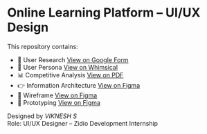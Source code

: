 # Online Learning Platform – UI/UX Design

This repository contains:

- 🔎 User Research [View on Google Form](https://forms.gle/KDmyAFLMAW2nynce7)
- 👤 User Persona [View on Whimsical](https://whimsical.com/user-persona-4SVaMFfuGnDTEa5JKTkZDY)
- 📊 Competitive Analysis [View on PDF](https://drive.google.com/file/d/1lRU1jkIG7iS5N7pujcqDrAthL5G4YmQB/view?usp=drivesdk)
- 👉 Information Architecture [View on Figma](https://www.figma.com/design/Bo2bjzV6JWOpE5cw7UaE9R/Information-architecture?t=nPkOz390R7s5zROD-1)
- 📐 Wireframe [View on Figma](https://www.figma.com/design/1eY96IXZYvZqXuIVM9oJwp/Wireframe?node-id=0-1&t=FZ0RXFpyJO5cdf8z-1)
- 🧪 Prototyping [View on Figma](https://www.figma.com/design/xF9yPKshVd0V1YQazmtdET/Prototyping?node-id=0-1&t=nPkOz390R7s5zROD-1)

Designed by *VIKNESH S*  
Role: UI/UX Designer – Zidio Development Internship
